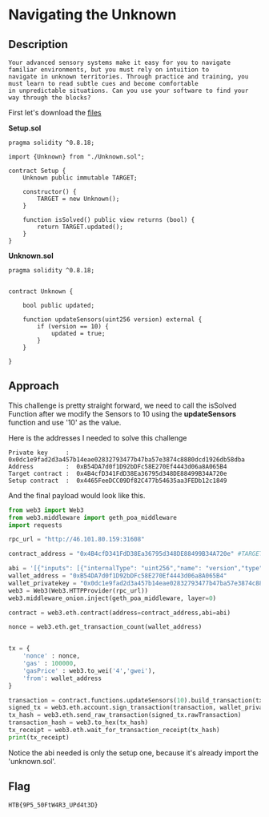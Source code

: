 # **Navigating the Unknown**

## **Description**  
```
Your advanced sensory systems make it easy for you to navigate familiar environments, but you must rely on intuition to 
navigate in unknown territories. Through practice and training, you must learn to read subtle cues and become comfortable 
in unpredictable situations. Can you use your software to find your way through the blocks?
```

First let's download the [files](./downloadable/blockchain_navigating_the_unknown.zip) 

**Setup.sol**
```solidity
pragma solidity ^0.8.18;

import {Unknown} from "./Unknown.sol";

contract Setup {
    Unknown public immutable TARGET;

    constructor() {
        TARGET = new Unknown();
    }

    function isSolved() public view returns (bool) {
        return TARGET.updated();
    }
}
```

**Unknown.sol**
```solidity
pragma solidity ^0.8.18;


contract Unknown {
    
    bool public updated;

    function updateSensors(uint256 version) external {
        if (version == 10) {
            updated = true;
        }
    }

}
```

## **Approach**

This challenge is pretty straight forward, we need to call the isSolved Function after we modify the Sensors to 10 using the **updateSensors** function and use '10' as the value.

Here is the addresses I needed to solve this challenge

```
Private key     :  0x0dc1e9fad2d3a457b14eae02832793477b47ba57e3874c8880dcd1926db58dba
Address         :  0xB54DA7d0f1D92bDFc58E270Ef4443d06a8A065B4
Target contract :  0x4B4cfD341FdD38Ea36795d348DE88499B34A720e
Setup contract  :  0x4465FeeDCC09Df82C477b54635aa3FEDb12c1849
```
And the final payload would look like this.

```python
from web3 import Web3
from web3.middleware import geth_poa_middleware
import requests

rpc_url = "http://46.101.80.159:31608"

contract_address = "0x4B4cfD341FdD38Ea36795d348DE88499B34A720e" #TARGET

abi = '[{"inputs": [{"internalType": "uint256","name": "version","type": "uint256"}],"name": "updateSensors","outputs": [],"stateMutability": "nonpayable","type": "function"},{"inputs": [],"name": "updated","outputs": [{"internalType": "bool","name": "","type": "bool"}],"stateMutability": "view","type": "function"}]'
wallet_address = "0xB54DA7d0f1D92bDFc58E270Ef4443d06a8A065B4"
wallet_privatekey = "0x0dc1e9fad2d3a457b14eae02832793477b47ba57e3874c8880dcd1926db58dba"
web3 = Web3(Web3.HTTPProvider(rpc_url))
web3.middleware_onion.inject(geth_poa_middleware, layer=0)

contract = web3.eth.contract(address=contract_address,abi=abi)

nonce = web3.eth.get_transaction_count(wallet_address)


tx = {
    'nonce' : nonce,
    'gas' : 100000,
    'gasPrice' : web3.to_wei('4','gwei'),
    'from': wallet_address
}

transaction = contract.functions.updateSensors(10).build_transaction(tx)
signed_tx = web3.eth.account.sign_transaction(transaction, wallet_privatekey)
tx_hash = web3.eth.send_raw_transaction(signed_tx.rawTransaction)
transaction_hash = web3.to_hex(tx_hash)
tx_receipt = web3.eth.wait_for_transaction_receipt(tx_hash)
print(tx_receipt)
```

Notice the abi needed is only the setup one, because it's already import the 'unknown.sol'.

## **Flag**

```HTB{9P5_50FtW4R3_UPd4t3D}```